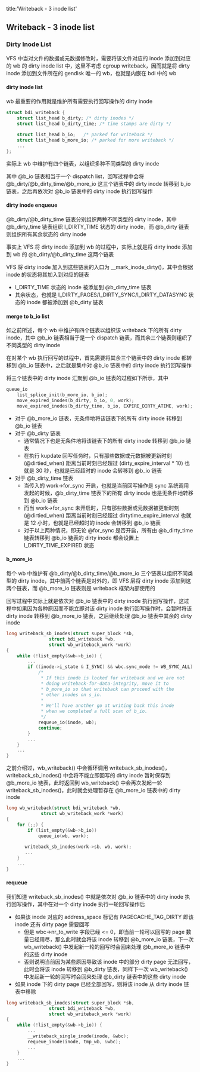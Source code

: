 title:'Writeback - 3 inode list'
## Writeback - 3 inode list


### Dirty Inode List

VFS 中当对文件的数据或元数据修改时，需要将该文件对应的 inode 添加到对应的 wb 的 dirty inode list 中，这里不考虑 cgroup writeback，因而就是将 dirty inode 添加到文件所在的 gendisk 唯一的 wb，也就是内嵌在 bdi 中的 wb

#### dirty inode list

wb 最重要的作用就是维护所有需要执行回写操作的 dirty inode

```c
struct bdi_writeback {
	struct list_head b_dirty; /* dirty inodes */
	struct list_head b_dirty_time; /* time stamps are dirty */
	
	struct list_head b_io;	 /* parked for writeback */
	struct list_head b_more_io; /* parked for more writeback */
	...
};
```

实际上 wb 中维护有四个链表，以组织多种不同类型的 dirty inode

其中 @b_io 链表相当于一个 dispatch list，回写过程中会将 @b_dirty/@b_dirty_time/@b_more_io 这三个链表中的 dirty inode 转移到 b_io 链表，之后再依次对 @b_io 链表中的 dirty inode 执行回写操作


#### dirty inode enqueue

@b_dirty/@b_dirty_time 链表分别组织两种不同类型的 dirty inode，其中 @b_dirty_time 链表组织 I_DIRTY_TIME 状态的 dirty inode，而 @b_dirty 链表则组织所有其余状态的 dirty inode

事实上 VFS 将 dirty inode 添加到 wb 的过程中，实际上就是将 dirty inode 添加到 wb 的 @b_dirty/@b_dirty_time 这两个链表

VFS 将 dirty inode 加入到这些链表的入口为 __mark_inode_dirty()，其中会根据 inode 的状态将其加入到对应的链表

- I_DIRTY_TIME 状态的 inode 被添加到 @b_dirty_time 链表
- 其余状态，也就是 I_DIRTY_PAGES/I_DIRTY_SYNC/I_DIRTY_DATASYNC 状态的 inode 都被添加到 @b_dirty 链表


#### merge to b_io list

如之前所述，每个 wb 中维护有四个链表以组织该 writeback 下的所有 dirty inode，其中 @b_io 链表相当于是一个 dispatch 链表，而其余三个链表则组织了不同类型的 dirty inode

在对某个 wb 执行回写的过程中，首先需要将其余三个链表中的 dirty inode 都转移到 @b_io 链表中，之后就是集中对 @b_io 链表中的 dirty inode 执行回写操作


将三个链表中的 dirty inode 汇聚到 @b_io 链表的过程如下所示，其中

```c
queue_io
	list_splice_init(b_more_io, b_io);
	move_expired_inodes(b_dirty, b_io, 0, work);
	move_expired_inodes(b_dirty_time, b_io, EXPIRE_DIRTY_ATIME, work);
```

- 对于 @b_more_io 链表，无条件地将该链表下的所有 dirty inode 转移到 @b_io 链表
- 对于 @b_dirty 链表
    - 通常情况下也是无条件地将该链表下的所有 dirty inode 转移到 @b_io 链表
    - 在执行 kupdate 回写任务时，只有那些数据或元数据被更新时刻 (@dirtied_when) 距离当前时刻已经超过 (dirty_expire_interval * 10) 也就是 30 秒，也就是已经超时的 inode 会转移到 @b_io 链表
- 对于 @b_dirty_time 链表
    - 当传入的 work->for_sync 开启，也就是当前回写操作是 sync 系统调用发起的时候，@b_dirty_time 链表下的所有 dirty inode 也是无条件地转移到 @b_io 链表
    - 而当 work->for_sync 未开启时，只有那些数据或元数据被更新时刻 (@dirtied_when) 距离当前时刻已经超过 dirtytime_expire_interval 也就是 12 小时，也就是已经超时的 inode 会转移到 @b_io 链表
    - 对于以上两种情况，即无论 @for_sync 是否开启，所有由 @b_dirty_time 链表转移到 @b_io 链表的 dirty inode 都会设置上 I_DIRTY_TIME_EXPIRED 状态
  

#### b_more_io

每个 wb 中维护有 @b_dirty/@b_dirty_time/@b_more_io 三个链表以组织不同类型的 dirty inode，其中前两个链表是对外的，即 VFS 层将 dirty inode 添加到这两个链表，而 @b_more_io 链表则是 writeback 框架内部使用的

回写过程中实际上就是依次对 @b_io 链表中的 dirty inode 执行回写操作，这过程中如果因为各种原因而不能立即对该 dirty inode 执行回写操作时，会暂时将该 dirty inode 转移到 @b_more_io 链表，之后继续处理 @b_io 链表中其余的 dirty inode

```c
long writeback_sb_inodes(struct super_block *sb,
				struct bdi_writeback *wb,
				struct wb_writeback_work *work)
{
	while (!list_empty(&wb->b_io)) {
		...
		if ((inode->i_state & I_SYNC) && wbc.sync_mode != WB_SYNC_ALL) {
			/*
			 * If this inode is locked for writeback and we are not
			 * doing writeback-for-data-integrity, move it to
			 * b_more_io so that writeback can proceed with the
			 * other inodes on s_io.
			 *
			 * We'll have another go at writing back this inode
			 * when we completed a full scan of b_io.
			 */
			requeue_io(inode, wb);
			continue;
		}
		...
	}
	...
}
```

之前介绍过，wb_writeback() 中会循环调用 writeback_sb_inodes()，writeback_sb_inodes() 中会将不能立即回写的 dirty inode 暂时保存到 @b_more_io 链表，此时返回到 wb_writeback() 中会再次发起一轮 writeback_sb_inodes()，此时就会处理暂存在 @b_more_io 链表中的 dirty inode

```c
long wb_writeback(struct bdi_writeback *wb,
			 struct wb_writeback_work *work)
{
	for (;;) {
		if (list_empty(&wb->b_io))
			queue_io(wb, work);
			
	   writeback_sb_inodes(work->sb, wb, work);
	   ...
	}
	...
}
```


#### requeue

我们知道 writeback_sb_inodes() 中就是依次对 @b_io 链表中的 dirty inode 执行回写操作，其中在对一个 dirty inode 执行一轮回写操作后

- 如果该 inode 对应的 address_space 标记有 PAGECACHE_TAG_DIRTY 即该 inode 还有 dirty page 需要回写
    - 但是 wbc->nr_to_write 字段已经 <= 0，即当前一轮可以回写的 page 数量已经用尽，那么此时就会将该 inode 转移到 @b_more_io 链表，下一次 wb_writeback() 中发起新一轮的回写时会回来处理 @b_more_io 链表中的这些 dirty inode
    - 否则说明当前因为某些原因导致该 inode 中的部分 dirty page 无法回写，此时会将该 inode 转移到 @b_dirty 链表，同样下一次 wb_writeback() 中发起新一轮的回写时会回来处理 @b_dirty 链表中的这些 dirty inode
- 如果 inode 下的 dirty page 已经全部回写，则将该 inode 从 dirty inode 链表中移除

```c
long writeback_sb_inodes(struct super_block *sb,
				struct bdi_writeback *wb,
				struct wb_writeback_work *work)
{
	while (!list_empty(&wb->b_io)) {
		...
		__writeback_single_inode(inode, &wbc);
		requeue_inode(inode, tmp_wb, &wbc);
		...
	}
	...
}
```
